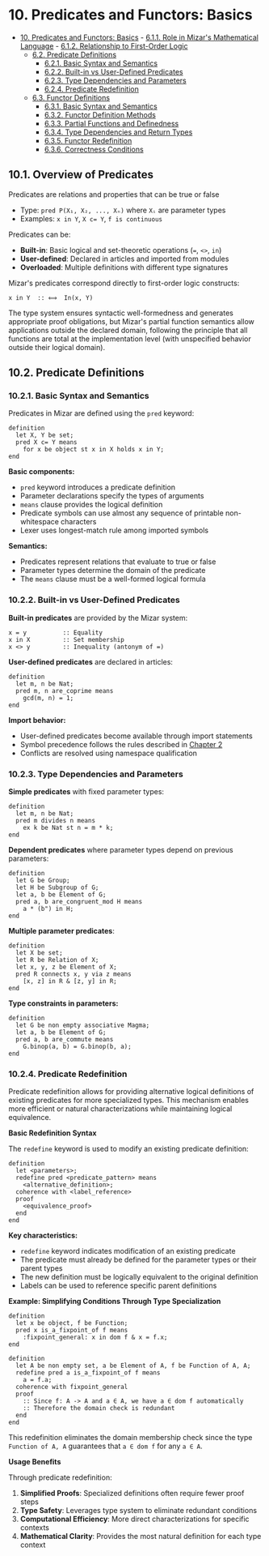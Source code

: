 # 10. Predicates and Functors: Basics

- [10. Predicates and Functors: Basics](#10-predicates-and-functors-basics)
        - [6.1.1. Role in Mizar's Mathematical Language](#611-role-in-mizars-mathematical-language)
        - [6.1.2. Relationship to First-Order Logic](#612-relationship-to-first-order-logic)
    - [6.2. Predicate Definitions](#62-predicate-definitions)
        - [6.2.1. Basic Syntax and Semantics](#621-basic-syntax-and-semantics)
        - [6.2.2. Built-in vs User-Defined Predicates](#622-built-in-vs-user-defined-predicates)
        - [6.2.3. Type Dependencies and Parameters](#623-type-dependencies-and-parameters)
        - [6.2.4. Predicate Redefinition](#624-predicate-redefinition)
    - [6.3. Functor Definitions](#63-functor-definitions)
        - [6.3.1. Basic Syntax and Semantics](#631-basic-syntax-and-semantics)
        - [6.3.2. Functor Definition Methods](#632-functor-definition-methods)
        - [6.3.3. Partial Functions and Definedness](#633-partial-functions-and-definedness)
        - [6.3.4. Type Dependencies and Return Types](#634-type-dependencies-and-return-types)
        - [6.3.5. Functor Redefinition](#635-functor-redefinition)
        - [6.3.6. Correctness Conditions](#636-correctness-conditions)

## 10.1. Overview of Predicates

Predicates are relations and properties that can be true or false
- Type: `pred P(X₁, X₂, ..., Xₙ)` where `Xᵢ` are parameter types
- Examples: `x in Y`, `X c= Y`, `f is continuous`

Predicates can be:
- **Built-in**: Basic logical and set-theoretic operations (`=`, `<>`, `in`)
- **User-defined**: Declared in articles and imported from modules
- **Overloaded**: Multiple definitions with different type signatures

Mizar's predicates correspond directly to first-order logic constructs:

```mizar
x in Y  :: ⟺  In(x, Y)
```

The type system ensures syntactic well-formedness and generates appropriate proof obligations, but Mizar's partial function semantics allow applications outside the declared domain, following the principle that all functions are total at the implementation level (with unspecified behavior outside their logical domain).

## 10.2. Predicate Definitions

### 10.2.1. Basic Syntax and Semantics

Predicates in Mizar are defined using the `pred` keyword:

```mizar
definition
  let X, Y be set;
  pred X c= Y means
    for x be object st x in X holds x in Y;
end
```

**Basic components:**
- `pred` keyword introduces a predicate definition
- Parameter declarations specify the types of arguments
- `means` clause provides the logical definition
- Predicate symbols can use almost any sequence of printable non-whitespace characters
- Lexer uses longest-match rule among imported symbols

**Semantics:**
- Predicates represent relations that evaluate to true or false
- Parameter types determine the domain of the predicate
- The `means` clause must be a well-formed logical formula

### 10.2.2. Built-in vs User-Defined Predicates

**Built-in predicates** are provided by the Mizar system:
```mizar
x = y          :: Equality
x in X         :: Set membership
x <> y         :: Inequality (antonym of =)
```

**User-defined predicates** are declared in articles:
```mizar
definition
  let m, n be Nat;
  pred m, n are_coprime means
    gcd(m, n) = 1;
end
```

**Import behavior:**
- User-defined predicates become available through import statements
- Symbol precedence follows the rules described in [Chapter 2](./2.lexical_structure.md)
- Conflicts are resolved using namespace qualification

### 10.2.3. Type Dependencies and Parameters

**Simple predicates** with fixed parameter types:
```mizar
definition
  let m, n be Nat;
  pred m divides n means
    ex k be Nat st n = m * k;
end
```

**Dependent predicates** where parameter types depend on previous parameters:
```mizar
definition
  let G be Group;
  let H be Subgroup of G;
  let a, b be Element of G;
  pred a, b are_congruent_mod H means
    a * (b") in H;
end
```

**Multiple parameter predicates**:
```mizar
definition
  let X be set;
  let R be Relation of X;
  let x, y, z be Element of X;
  pred R connects x, y via z means
    [x, z] in R & [z, y] in R;
end
```

**Type constraints in parameters:**
```mizar
definition
  let G be non empty associative Magma;
  let a, b be Element of G;
  pred a, b are_commute means
    G.binop(a, b) = G.binop(b, a);
end
```

### 10.2.4. Predicate Redefinition

Predicate redefinition allows for providing alternative logical definitions of existing predicates for more specialized types. This mechanism enables more efficient or natural characterizations while maintaining logical equivalence.

**Basic Redefinition Syntax**

The `redefine` keyword is used to modify an existing predicate definition:

```mizar
definition
  let <parameters>;
  redefine pred <predicate_pattern> means
    <alternative_definition>;
  coherence with <label_reference>
  proof
    <equivalence_proof>
  end
end
```

**Key characteristics:**
- `redefine` keyword indicates modification of an existing predicate
- The predicate must already be defined for the parameter types or their parent types
- The new definition must be logically equivalent to the original definition
- Labels can be used to reference specific parent definitions

**Example: Simplifying Conditions Through Type Specialization**

```mizar
definition
  let x be object, f be Function;
  pred x is_a_fixpoint_of f means
    :fixpoint_general: x in dom f & x = f.x;
end

definition
  let A be non empty set, a be Element of A, f be Function of A, A;
  redefine pred a is_a_fixpoint_of f means
    a = f.a;
  coherence with fixpoint_general
  proof
    :: Since f: A -> A and a ∈ A, we have a ∈ dom f automatically
    :: Therefore the domain check is redundant
  end
end
```

This redefinition eliminates the domain membership check since the type `Function of A, A` guarantees that `a ∈ dom f` for any `a ∈ A`.

**Usage Benefits**

Through predicate redefinition:
1. **Simplified Proofs**: Specialized definitions often require fewer proof steps
2. **Type Safety**: Leverages type system to eliminate redundant conditions  
3. **Computational Efficiency**: More direct characterizations for specific contexts
4. **Mathematical Clarity**: Provides the most natural definition for each type context
